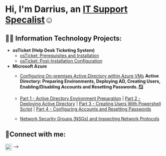 <h1>Hi, I'm Darrius, an <a href="https://linkedin.com/in/darrius-singleton">IT Support Specalist</a>☺</h1>

<h2>👨‍💻 Information Technology Projects:</h2>

- <b>osTicket (Help Desk Ticketing System)</b>
  - [osTicket: Prerequisites and Installation](https://github.com/darriussingleton/osticket-prereqs)
  - [osTicket: Post-Installation Configuration](https://github.com/darriussingleton/post-install-config)
- <b>Microsoft Azure</b>
  - [Configuring On-premises Active Directory within Azure VMs](https://github.com/darriussingleton/Configuring-On-premises-Active-Directory-within-Azure-VMs)
 <b> Active Directory: Preparing Environments, Deploying AD, Creating Users, Enabling/Disabling Accounts and Resetting Passwords. 🪟</b>
  - [Part 1 - Active Directory Environment Preparation](https://github.com/darriussingleton/Configuring-On-premises-Active-Directory-within-Azure-VMs) | [Part 2 - Deploying Active Directory](https://github.com/cyberwahid01/4.2-Deploying-Active-Directory) | [Part 3 - Creating Users With Powershell Script](https://github.com/cyberwahid01/4.3-Creating-Users-With-Powershell-Script) | [Part 4 - Configuring Accounts and Resetting Passwords](https://github.com/cyberwahid01/4.4-Configuring-Accounts-and-Resetting-Passwords)

  - [Network Security Groups (NSGs) and Inspecting Network Protocols](https://github.com/darriussingleton/azure-network-protocols)

<h2>🤳Connect with me:</h2>

[<img align="left" alt="darrius | LinkedIn" width="22px" src="https://cdn.jsdelivr.net/npm/simple-icons@v3/icons/linkedin.svg" />][linkedin]


[linkedin]: https://linkedin.com/in/darrius-singleton
-->
